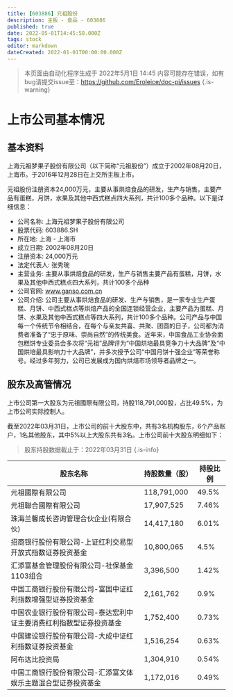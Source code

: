 ```yaml
---
title: [603886] 元祖股份
description: 主板 - 食品 - 603886
published: true
date: 2022-05-01T14:45:58.000Z
tags: stock
editor: markdown
dateCreated: 2022-01-01T00:00:00.000Z
---
```


> 本页面由自动化程序生成于 2022年5月1日 14:45
> 内容可能存在错误，如有bug请提交issue至：https://github.com/Eroleice/doc-pi/issues
{.is-warning}

# 上市公司基本情况

## 基本资料

上海元祖梦果子股份有限公司（以下简称“元祖股份”）成立于2002年08月20日，上海市。于2016年12月28日在上交所主板上市。

元祖股份注册资本24,000万元，主要从事烘焙食品的研发，生产与销售。主要产品有蛋糕，月饼，水果及其他中西式糕点四大系列，共计100多个品种。以下是详细信息：

- 公司名称: 上海元祖梦果子股份有限公司
- 股票代码: 603886.SH
- 所在地: 上海 - 上海市
- 成立日期: 2002年08月20日
- 注册资本: 24,000万元
- 法定代表人: 张秀琬
- 主营业务: 主要从事烘焙食品的研发，生产与销售主要产品有蛋糕，月饼，水果及其他中西式糕点四大系列，共计100多个品种
- 公司官网: www.ganso.com.cn
- 公司介绍: 公司主要从事烘焙食品的研发、生产与销售，是一家专业生产蛋糕、月饼、中西式糕点等烘焙产品的全国连锁经营企业，主要产品为蛋糕、月饼、水果及其他中西式糕点等四大系列，共计100多个品种。公司产品与中国每一个传统节令相结合，在每个与亲友共喜、共聚、团圆的日子，公司都为消费者准备了“忠于原味、崇尚自然”的传统美食。近年来，中国食品工业协会面包糕饼专业委员会多次将“元祖”品牌评为“中国烘培最具竞争力十大品牌”及“中国烘培最具影响力十大品牌”，并多次授予公司“中国月饼十强企业”等荣誉称号。经过多年努力，公司已发展成为国内烘焙市场领导者品牌之一。


## 股东及高管情况

上市公司第一大股东为元祖國際有限公司，持股118,791,000股，占比49.5%，为上市公司实际控制人。

截至2022年03月31日，上市公司的前十大股东中，共有3名机构股东，6个产品账户，1名其他股东，其中5%以上大股东共有3名。上市公司前十大股东明细如下：

> 股东持股数据截止于：2022年03月31日
{.is-info}

| 股东名称 | 持股数量（股） | 持股比例 |
| --- | --- | --- |
| 元祖國際有限公司 | 118,791,000 | 49.5% |
| 元祖聯合國際有限公司 | 17,907,525 | 7.46% |
| 珠海兰馨成长咨询管理合伙企业(有限合伙) | 14,417,180 | 6.01% |
| 招商银行股份有限公司-上证红利交易型开放式指数证券投资基金 | 10,800,065 | 4.5% |
| 汇添富基金管理股份有限公司-社保基金1103组合 | 3,396,500 | 1.42% |
| 中国工商银行股份有限公司-富国中证红利指数增强型证券投资基金 | 2,161,762 | 0.9% |
| 中国农业银行股份有限公司-泰达宏利中证主要消费红利指数型证券投资基金 | 1,752,400 | 0.73% |
| 中国建设银行股份有限公司-大成中证红利指数证券投资基金 | 1,516,254 | 0.63% |
| 阿布达比投资局 | 1,304,910 | 0.54% |
| 中国工商银行股份有限公司-汇添富文体娱乐主题混合型证券投资基金 | 1,172,016 | 0.49% |




